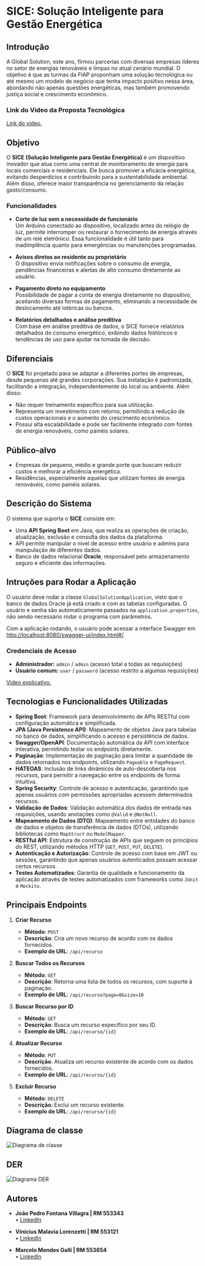 # SICE: Solução Inteligente para Gestão Energética  

## **Introdução**  
A Global Solution, este ano, firmou parcerias com diversas empresas líderes no setor de energias renováveis e limpas no atual cenário mundial. O objetivo é que as turmas da FIAP proponham uma solução tecnológica ou até mesmo um modelo de negócio que tenha impacto positivo nessa área, abordando não apenas questões energéticas, mas também promovendo justiça social e crescimento econômico.

### Link do Vídeo da Proposta Tecnológica

[Link do vídeo.](https://www.youtube.com/watch?v=yUlYOG-bqCk&ab_channel=Jo%C3%A3oPedro)

## **Objetivo**  
O **SICE (Solução Inteligente para Gestão Energética)** é um dispositivo inovador que atua como uma central de monitoramento de energia para locais comerciais e residenciais. Ele busca promover a eficácia energética, evitando desperdícios e contribuindo para a sustentabilidade ambiental. Além disso, oferece maior transparência no gerenciamento da relação gasto/consumo.  

### **Funcionalidades**  
- **Corte de luz sem a necessidade de funcionário**  
  Um Arduino conectado ao dispositivo, localizado antes do relógio de luz, permite interromper ou restaurar o fornecimento de energia através de um relé eletrônico. Essa funcionalidade é útil tanto para inadimplência quanto para emergências ou manutenções programadas.  

- **Avisos diretos ao residente ou proprietário**  
  O dispositivo envia notificações sobre o consumo de energia, pendências financeiras e alertas de alto consumo diretamente ao usuário.  

- **Pagamento direto no equipamento**  
  Possibilidade de pagar a conta de energia diretamente no dispositivo, aceitando diversas formas de pagamento, eliminando a necessidade de deslocamento até lotéricas ou bancos.  

- **Relatórios detalhados e análise preditiva**  
  Com base em análise preditiva de dados, o SICE fornece relatórios detalhados do consumo energético, exibindo dados históricos e tendências de uso para ajudar na tomada de decisão.  

## **Diferenciais**  
O **SICE** foi projetado para se adaptar a diferentes portes de empresas, desde pequenas até grandes corporações. Sua instalação é padronizada, facilitando a integração, independentemente do local ou ambiente. Além disso:  
- Não requer treinamento específico para sua utilização.  
- Representa um investimento com retorno, permitindo a redução de custos operacionais e o aumento do crescimento econômico.  
- Possui alta escalabilidade e pode ser facilmente integrado com fontes de energia renováveis, como painéis solares.  

## **Público-alvo**  
- Empresas de pequeno, médio e grande porte que buscam reduzir custos e melhorar a eficiência energética.  
- Residências, especialmente aquelas que utilizam fontes de energia renováveis, como painéis solares.  

## **Descrição do Sistema**  
O sistema que suporta o **SICE** consiste em:  
- Uma **API Spring Boot** em Java, que realiza as operações de criação, atualização, exclusão e consulta dos dados da plataforma.
- API permite manipular o nível de acesso entre usuário e admins para manipulação de diferentes dados.
- Banco de dados relacional **Oracle**, responsável pelo armazenamento seguro e eficiente das informações.

## **Intruções para Rodar a Aplicação**  

O usuário deve rodar a classe `GlobalSolutionApplication`, visto que o banco de dados Oracle já está criado e com as tabelas configuradas. O usuário e senha são automaticamente passados na `application.properties`, não sendo necessário rodar o programa com parâmetros.

Com a aplicação rodando, o usuário pode acessar a interface Swagger em [http://localhost:8080/swagger-ui/index.html#/](http://localhost:8080/swagger-ui/index.html#/).

### **Credenciais de Acesso**  
- **Administrador:** `admin` / `admin` (acesso total a todas as requisições)
- **Usuário comum:** `user` / `password` (acesso restrito a algumas requisições)

[Vídeo explicativo.](https://www.youtube.com/watch?v=MIxtdDENVyA&ab_channel=Jo%C3%A3oPedro)

## Tecnologias e Funcionalidades Utilizadas

- **Spring Boot**: Framework para desenvolvimento de APIs RESTful com configuração automática e simplificada.
- **JPA (Java Persistence API)**: Mapeamento de objetos Java para tabelas no banco de dados, simplificando o acesso e persistência de dados.
- **Swagger/OpenAPI**: Documentação automática da API com interface interativa, permitindo testar os endpoints diretamente.
- **Paginação**: Implementação de paginação para limitar a quantidade de dados retornados nos endpoints, utilizando `Pageable` e `PageRequest`.
- **HATEOAS**: Inclusão de links dinâmicos de auto-descoberta nos recursos, para permitir a navegação entre os endpoints de forma intuitiva.
- **Spring Security**: Controle de acesso e autenticação, garantindo que apenas usuários com permissões apropriadas acessem determinados recursos.
- **Validação de Dados**: Validação automática dos dados de entrada nas requisições, usando anotações como `@Valid` e `@NotNull`.
- **Mapeamento de Dados (DTO)**: Mapeamento entre entidades do banco de dados e objetos de transferência de dados (DTOs), utilizando bibliotecas como `MapStruct` ou `ModelMapper`.
- **RESTful API**: Estrutura de construção de APIs que seguem os princípios do REST, utilizando métodos HTTP (`GET`, `POST`, `PUT`, `DELETE`).
- **Autenticação e Autorização**: Controle de acesso com base em JWT ou sessões, garantindo que apenas usuários autenticados possam acessar certos recursos.
- **Testes Automatizados**: Garantia de qualidade e funcionamento da aplicação através de testes automatizados com frameworks como `JUnit` e `Mockito`.

## Principais Endpoints

1. **Criar Recurso**
   - **Método**: `POST`
   - **Descrição**: Cria um novo recurso de acordo com os dados fornecidos.
   - **Exemplo de URL**: `/api/recurso`

2. **Buscar Todos os Recursos**
   - **Método**: `GET`
   - **Descrição**: Retorna uma lista de todos os recursos, com suporte à paginação.
   - **Exemplo de URL**: `/api/recurso?page=0&size=10`

3. **Buscar Recurso por ID**
   - **Método**: `GET`
   - **Descrição**: Busca um recurso específico por seu ID.
   - **Exemplo de URL**: `/api/recurso/{id}`

4. **Atualizar Recurso**
   - **Método**: `PUT`
   - **Descrição**: Atualiza um recurso existente de acordo com os dados fornecidos.
   - **Exemplo de URL**: `/api/recurso/{id}`

5. **Excluir Recurso**
   - **Método**: `DELETE`
   - **Descrição**: Exclui um recurso existente.
   - **Exemplo de URL**: `/api/recurso/{id}`

## Diagrama de classe
![Diagrama de classe](images/Classes.png)

## DER
![Diagrama DER](images/DER.png)

## Autores

- **João Pedro Fontana Villagra | RM 553343**  
  •  [LinkedIn](https://www.linkedin.com/in/joaopfvillagra/)

- **Vinicius Malavia Lorenzetti | RM 553121**  
   • [LinkedIn](https://www.linkedin.com/in/vinicius-lorenzetti-b9b761260/)

- **Marcelo Mendes Galli | RM 553654**  
  •  [LinkedIn](https://www.linkedin.com/in/marcelo-galli/)



